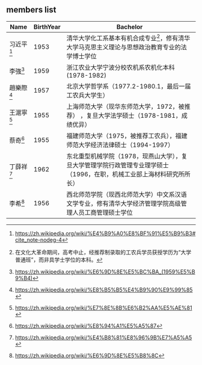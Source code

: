## members list

| Name   | BirthYear | Bachelor                                                                                                               |
| ------ | --------- | ---------------------------------------------------------------------------------------------------------------------- |
| 习近平[^xijinping] | 1953      | 清华大学化工系基本有机合成专业[^wg-bachelor]，修有清华大学马克思主义理论与思想政治教育专业的法学博士学位               |
| 李強[^liqiang]   | 1959      | 浙江农业大学宁波分校农机系农机化本科(1978-1982)                                                                        |
| 趙樂際[^zhaoleji] | 1957      | 北京大学哲学系（1977.2-1980.1，最后一届工农兵大学生）                                                                  |
| 王滬寧[^wanghuning] | 1955      | 上海师范大学（现华东师范大学，1972，被推荐） ，复旦大学法学硕士（1978-1981，成绩优异）                            |
| 蔡奇[^caiqi]   | 1955      | 福建师范大学（1975，被推荐工农兵），福建师范大学经济法律硕士（1994-1997）                                         |
| 丁薛祥[^dingxuexiang] | 1962      | 东北重型机械学院（1978，现燕山大学），复旦大学管理学院行政管理专业理学硕士（1996，在职，机械工业部上海材料研究所所长） |
| 李希[^lixi]   | 1956      | 西北师范学院（现西北师范大学）中文系汉语文学专业，修有清华大学经济管理学院高级管理人员工商管理硕士学位                 |

[^xijinping]: https://zh.wikipedia.org/wiki/%E4%B9%A0%E8%BF%91%E5%B9%B3#cite_note-nodeg-4

[^wg-bachelor]: 在文化大革命期间，高考中止，经推荐制录取的工农兵学员获授学历为“大学普通班”，而非具学士学位的本科。

[^liqiang]: https://zh.wikipedia.org/wiki/%E6%9D%8E%E5%BC%BA_(1959%E5%B9%B4)

[^zhaoleji]: https://zh.wikipedia.org/wiki/%E8%B5%B5%E4%B9%90%E9%99%85

[^wanghuning]: https://zh.wikipedia.org/wiki/%E7%8E%8B%E6%B2%AA%E5%AE%81

[^caiqi]: https://zh.wikipedia.org/wiki/%E8%94%A1%E5%A5%87

[^dingxuexiang]: https://zh.wikipedia.org/wiki/%E4%B8%81%E8%96%9B%E7%A5%A5

[^lixi]: https://zh.wikipedia.org/wiki/%E6%9D%8E%E5%B8%8C

